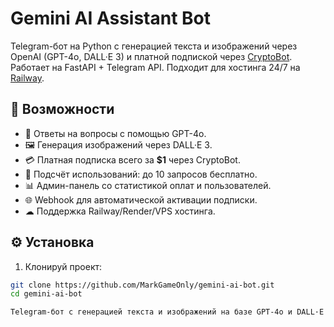 # Gemini AI Assistant Bot

Telegram-бот на Python с генерацией текста и изображений через OpenAI (GPT-4o, DALL·E 3) и платной подпиской через [CryptoBot](https://cryptobot.org/). Работает на FastAPI + Telegram API. Подходит для хостинга 24/7 на [Railway](https://railway.app).

## 🚀 Возможности

- 🧠 Ответы на вопросы с помощью GPT-4o.
- 🖼 Генерация изображений через DALL·E 3.
- 💳 Платная подписка всего за **$1** через CryptoBot.
- 🧾 Подсчёт использований: до 10 запросов бесплатно.
- 📊 Админ-панель со статистикой оплат и пользователей.
- 🌐 Webhook для автоматической активации подписки.
- ☁ Поддержка Railway/Render/VPS хостинга.

## ⚙️ Установка

1. Клонируй проект:

```bash
git clone https://github.com/MarkGameOnly/gemini-ai-bot.git
cd gemini-ai-bot

Telegram-бот с генерацией текста и изображений на базе GPT-4o и DALL·E 3.